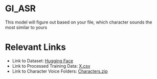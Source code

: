 # GI_ASR
This model will figure out based on your file, which character sounds the most similar to yours

# Relevant Links
* Link to Dataset: [Hugging Face](https://huggingface.co/datasets/simon3000/genshin-voice)
* Link to Processed Training Data: [X.csv](https://drive.google.com/file/d/1aMqL2mr9FmrDFtpVe6CoIwlpG33ZJ-XN/view?usp=sharing)
* Link to Character Voice Folders: [Characters.zip](https://drive.google.com/file/d/1q3AdK38yMUIf4CRcbGazdCUVDl8n2RNB/view)
